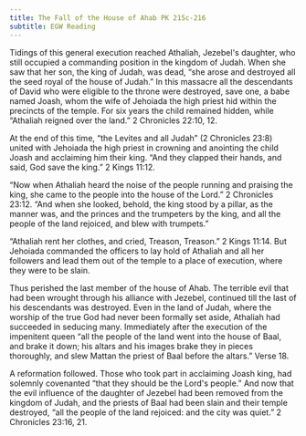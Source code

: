 ```yaml
---
title: The Fall of the House of Ahab PK 215c-216
subtitle: EGW Reading
---
```


Tidings of this general execution reached Athaliah, Jezebel's daughter, who still occupied a commanding position in the kingdom of Judah. When she saw that her son, the king of Judah, was dead, “she arose and destroyed all the seed royal of the house of Judah.” In this massacre all the descendants of David who were eligible to the throne were destroyed, save one, a babe named Joash, whom the wife of Jehoiada the high priest hid within the precincts of the temple. For six years the child remained hidden, while “Athaliah reigned over the land.” 2 Chronicles 22:10, 12.

At the end of this time, “the Levites and all Judah” (2 Chronicles 23:8) united with Jehoiada the high priest in crowning and anointing the child Joash and acclaiming him their king. “And they clapped their hands, and said, God save the king.” 2 Kings 11:12.

“Now when Athaliah heard the noise of the people running and praising the king, she came to the people into the house of the Lord.” 2 Chronicles 23:12. “And when she looked, behold, the king stood by a pillar, as the manner was, and the princes and the trumpeters by the king, and all the people of the land rejoiced, and blew with trumpets.”

“Athaliah rent her clothes, and cried, Treason, Treason.” 2 Kings 11:14. But Jehoiada commanded the officers to lay hold of Athaliah and all her followers and lead them out of the temple to a place of execution, where they were to be slain.

Thus perished the last member of the house of Ahab. The terrible evil that had been wrought through his alliance with Jezebel, continued till the last of his descendants was destroyed. Even in the land of Judah, where the worship of the true God had never been formally set aside, Athaliah had succeeded in seducing many. Immediately after the execution of the impenitent queen “all the people of the land went into the house of Baal, and brake it down; his altars and his images brake they in pieces thoroughly, and slew Mattan the priest of Baal before the altars.” Verse 18.

A reformation followed. Those who took part in acclaiming Joash king, had solemnly covenanted “that they should be the Lord's people.” And now that the evil influence of the daughter of Jezebel had been removed from the kingdom of Judah, and the priests of Baal had been slain and their temple destroyed, “all the people of the land rejoiced: and the city was quiet.” 2 Chronicles 23:16, 21.